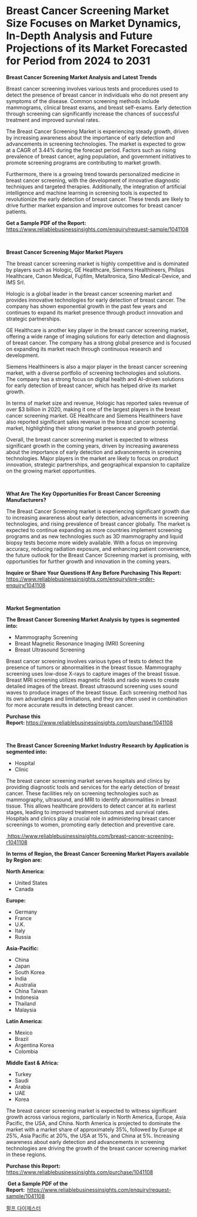 <p><h1>Breast Cancer Screening Market Size Focuses on Market Dynamics, In-Depth Analysis and Future Projections of its Market Forecasted for Period from 2024 to 2031</h1></p><p><strong>Breast Cancer Screening Market Analysis and Latest Trends</strong></p>
<p><p>Breast cancer screening involves various tests and procedures used to detect the presence of breast cancer in individuals who do not present any symptoms of the disease. Common screening methods include mammograms, clinical breast exams, and breast self-exams. Early detection through screening can significantly increase the chances of successful treatment and improved survival rates.</p><p>The Breast Cancer Screening Market is experiencing steady growth, driven by increasing awareness about the importance of early detection and advancements in screening technologies. The market is expected to grow at a CAGR of 3.44% during the forecast period. Factors such as rising prevalence of breast cancer, aging population, and government initiatives to promote screening programs are contributing to market growth.</p><p>Furthermore, there is a growing trend towards personalized medicine in breast cancer screening, with the development of innovative diagnostic techniques and targeted therapies. Additionally, the integration of artificial intelligence and machine learning in screening tools is expected to revolutionize the early detection of breast cancer. These trends are likely to drive further market expansion and improve outcomes for breast cancer patients.</p></p>
<p><strong>Get a Sample PDF of the Report:&nbsp;</strong> <a href="https://www.reliablebusinessinsights.com/enquiry/request-sample/1041108">https://www.reliablebusinessinsights.com/enquiry/request-sample/1041108</a></p>
<p>&nbsp;</p>
<p><strong>Breast Cancer Screening Major Market Players</strong></p>
<p><p>The breast cancer screening market is highly competitive and is dominated by players such as Hologic, GE Healthcare, Siemens Healthineers, Philips Healthcare, Canon Medical, Fujifilm, Metaltronica, Sino Medical-Device, and IMS Srl. </p><p>Hologic is a global leader in the breast cancer screening market and provides innovative technologies for early detection of breast cancer. The company has shown exponential growth in the past few years and continues to expand its market presence through product innovation and strategic partnerships.</p><p>GE Healthcare is another key player in the breast cancer screening market, offering a wide range of imaging solutions for early detection and diagnosis of breast cancer. The company has a strong global presence and is focused on expanding its market reach through continuous research and development.</p><p>Siemens Healthineers is also a major player in the breast cancer screening market, with a diverse portfolio of screening technologies and solutions. The company has a strong focus on digital health and AI-driven solutions for early detection of breast cancer, which has helped drive its market growth.</p><p>In terms of market size and revenue, Hologic has reported sales revenue of over $3 billion in 2020, making it one of the largest players in the breast cancer screening market. GE Healthcare and Siemens Healthineers have also reported significant sales revenue in the breast cancer screening market, highlighting their strong market presence and growth potential.</p><p>Overall, the breast cancer screening market is expected to witness significant growth in the coming years, driven by increasing awareness about the importance of early detection and advancements in screening technologies. Major players in the market are likely to focus on product innovation, strategic partnerships, and geographical expansion to capitalize on the growing market opportunities.</p></p>
<p>&nbsp;</p>
<p><strong>What Are The Key Opportunities For Breast Cancer Screening Manufacturers?</strong></p>
<p><p>The Breast Cancer Screening market is experiencing significant growth due to increasing awareness about early detection, advancements in screening technologies, and rising prevalence of breast cancer globally. The market is expected to continue expanding as more countries implement screening programs and as new technologies such as 3D mammography and liquid biopsy tests become more widely available. With a focus on improving accuracy, reducing radiation exposure, and enhancing patient convenience, the future outlook for the Breast Cancer Screening market is promising, with opportunities for further growth and innovation in the coming years.</p></p>
<p><strong>Inquire or Share Your Questions If Any Before Purchasing This Report:</strong> <a href="https://www.reliablebusinessinsights.com/enquiry/pre-order-enquiry/1041108">https://www.reliablebusinessinsights.com/enquiry/pre-order-enquiry/1041108</a></p>
<p>&nbsp;</p>
<p><strong>Market Segmentation</strong></p>
<p><strong>The Breast Cancer Screening Market Analysis by types is segmented into:</strong></p>
<p><ul><li>Mammography Screening</li><li>Breast Magnetic Resonance Imaging (MRI) Screening</li><li>Breast Ultrasound Screening</li></ul></p>
<p><p>Breast cancer screening involves various types of tests to detect the presence of tumors or abnormalities in the breast tissue. Mammography screening uses low-dose X-rays to capture images of the breast tissue. Breast MRI screening utilizes magnetic fields and radio waves to create detailed images of the breast. Breast ultrasound screening uses sound waves to produce images of the breast tissue. Each screening method has its own advantages and limitations, and they are often used in combination for more accurate results in detecting breast cancer.</p></p>
<p><strong>Purchase this Report:&nbsp;</strong><a href="https://www.reliablebusinessinsights.com/purchase/1041108">https://www.reliablebusinessinsights.com/purchase/1041108</a></p>
<p>&nbsp;</p>
<p><strong>The Breast Cancer Screening Market Industry Research by Application is segmented into:</strong></p>
<p><ul><li>Hospital</li><li>Clinic</li></ul></p>
<p><p>The breast cancer screening market serves hospitals and clinics by providing diagnostic tools and services for the early detection of breast cancer. These facilities rely on screening technologies such as mammography, ultrasound, and MRI to identify abnormalities in breast tissue. This allows healthcare providers to detect cancer at its earliest stages, leading to improved treatment outcomes and survival rates. Hospitals and clinics play a crucial role in administering breast cancer screenings to women, promoting early detection and preventive care.</p></p>
<p><a href="https://www.reliablebusinessinsights.com/breast-cancer-screening-r1041108">&nbsp;https://www.reliablebusinessinsights.com/breast-cancer-screening-r1041108</a></p>
<p><strong>In terms of Region, the Breast Cancer Screening Market Players available by Region are:</strong></p>
<p>
    <p> <strong> North America: </strong>
        <ul>
            <li>United States</li>
            <li>Canada</li>
        </ul>
        </p> 
    <p> <strong> Europe: </strong>
        <ul>
            <li>Germany</li>
            <li>France</li>
            <li>U.K.</li>
            <li>Italy</li>
            <li>Russia</li>
        </ul>
        </p> 
    <p> <strong> Asia-Pacific: </strong>
        <ul>
            <li>China</li>
            <li>Japan</li>
            <li>South Korea</li>
            <li>India</li>
            <li>Australia</li>
            <li>China Taiwan</li>
            <li>Indonesia</li>
            <li>Thailand</li>
            <li>Malaysia</li>
        </ul>
        </p> 
    <p> <strong> Latin America: </strong>
        <ul>
            <li>Mexico</li>
            <li>Brazil</li>
            <li>Argentina Korea</li>
            <li>Colombia</li>
        </ul>
        </p> 
    <p> <strong> Middle East & Africa: </strong>
        <ul>
            <li>Turkey</li>
            <li>Saudi</li>
            <li>Arabia</li>
            <li>UAE</li>
            <li>Korea</li>
        </ul>
    </p>
    </p>
<p><p>The breast cancer screening market is expected to witness significant growth across various regions, particularly in North America, Europe, Asia Pacific, the USA, and China. North America is projected to dominate the market with a market share of approximately 35%, followed by Europe at 25%, Asia Pacific at 20%, the USA at 15%, and China at 5%. Increasing awareness about early detection and advancements in screening technologies are driving the growth of the breast cancer screening market in these regions.</p></p>
<p><strong>Purchase this Report: </strong><a href="https://www.reliablebusinessinsights.com/purchase/1041108">https://www.reliablebusinessinsights.com/purchase/1041108</a></p>
<p>&nbsp;<strong>Get a Sample PDF of the Report:&nbsp;&nbsp;</strong><a href="https://www.reliablebusinessinsights.com/enquiry/request-sample/1041108">https://www.reliablebusinessinsights.com/enquiry/request-sample/1041108</a></p>
<p><strong></strong></p>
<p><p><a href="https://github.com/nigaleamar09/Market-Research-Report-List-2/blob/main/413977574015.md">펄프 다이제스터</a></p></p>